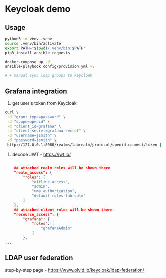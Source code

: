 # Keycloak demo

## Usage

```sh
python3 -m venv .venv
source .venv/bin/activate
export PATH="$(pwd)/.venv/bin:$PATH"
pip3 install ansible requests

docker-compose up -d
ansible-playbook config/provision.yml -v

# + manual sync ldap groups to Keycloak
```

## Grafana integration

1. get user's token from Keycloak
```sh
curl \
 -d "grant_type=password" \
 -d "scope=openid" \
 -d "client_id=grafana" \
 -d "client_secret=grafana-secret" \
 -d "username=jsmith" \
 -d "password=jsmith" \
 http://127.0.0.1:8080/realms/labrealm/protocol/openid-connect/token | jq -r .access_token
```

1. decode JWT - https://jwt.io/

```json

    ## attached realm roles will be shown there
    "realm_access": {
        "roles": [
            "offline_access",
            "admin",
            "uma_authorization",
            "default-roles-labrealm"
        ]
    },
    ## attached client roles will be shown there
    "resource_access": {
        "grafana": {
            "roles": [
                "grafanaAdmin"
            ]
        },
...
```


## LDAP user federation

step-by-step page - https://www.olvid.io/keycloak/ldap-federation/



